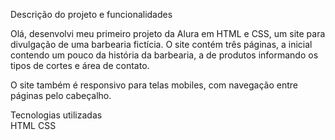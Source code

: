 <bold>Descrição do projeto e funcionalidades</bold>

Olá, desenvolvi meu primeiro projeto da Alura em HTML e CSS, um site para divulgação de uma barbearia fictícia.
O site contém três páginas, a inicial contendo um pouco da história da barbearia, a de produtos informando os tipos de cortes e área de contato.

O site também é responsivo para telas mobiles, com navegação entre páginas pelo cabeçalho.

Tecnologias utilizadas<br>
HTML
CSS
